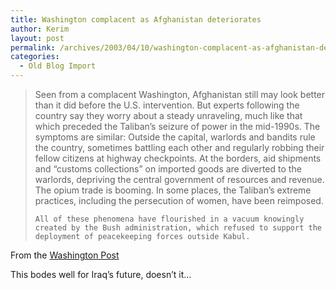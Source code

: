 ```yaml
---
title: Washington complacent as Afghanistan deteriorates
author: Kerim
layout: post
permalink: /archives/2003/04/10/washington-complacent-as-afghanistan-deteriorates/
categories:
  - Old Blog Import
---
```


>   Seen from a complacent Washington, Afghanistan still may look better than it did before the U.S. intervention. But experts following the country say they worry about a steady unraveling, much like that which preceded the Taliban&#8217;s seizure of power in the mid-1990s. The symptoms are similar: Outside the capital, warlords and bandits rule the country, sometimes battling each other and regularly robbing their fellow citizens at highway checkpoints. At the borders, aid shipments and &#8220;customs collections&#8221; on imported goods are diverted to the warlords, depriving the central government of resources and revenue. The opium trade is booming. In some places, the Taliban&#8217;s extreme practices, including the persecution of women, have been reimposed.  
>   
>   
>     All of these phenomena have flourished in a vacuum knowingly created by the Bush administration, which refused to support the deployment of peacekeeping forces outside Kabul.
>   


From the <a href="http://www.washingtonpost.com/ac2/wp-dyn/A60023-2003Apr8?language=printer" onclick="_gaq.push(['_trackEvent', 'outbound-article', 'http://www.washingtonpost.com/ac2/wp-dyn/A60023-2003Apr8?language=printer', 'Washington Post']);" >Washington Post</a>

This bodes well for Iraq&#8217;s future, doesn&#8217;t it&#8230;

